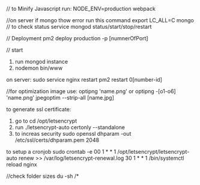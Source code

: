 // to Minify Javascript run:
NODE_ENV=production webpack

//on server if mongo thow error run this command
export LC_ALL=C
mongo
// to check status
service mongod status/start/stop/restart

// Deployment
pm2 deploy production -p [numnerOfPort]

// start
1. run mongod instance
2. nodemon bin/www

on server:
sudo service nginx restart
pm2 restart 0[number-id]

//for optimization image use:
optipng 'name.png' or optipng -[o1-o6] 'name.png'
jpegoptim --strip-all [name.jpg]

to generate ssl certificate:
1) go to cd /opt/letsencrypt
2) run ./letsencrypt-auto certonly --standalone
3) to increas security sudo openssl dhparam -out /etc/ssl/certs/dhparam.pem 2048

to setup a cronjob
sudo crontab -e
00 1 * * 1 /opt/letsencrypt/letsencrypt-auto renew >> /var/log/letsencrypt-renewal.log
30 1 * * 1 /bin/systemctl reload nginx

//check folder sizes
du -sh /*